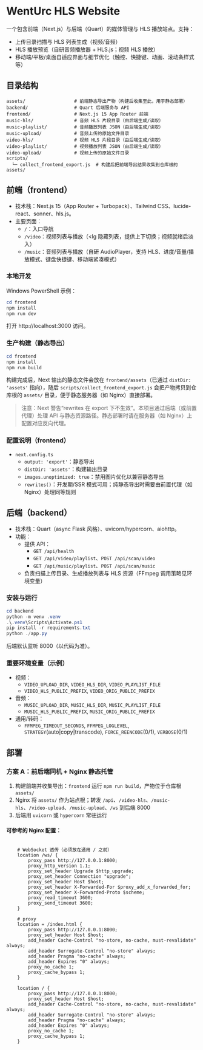 # WentUrc HLS Website

一个包含前端（Next.js）与后端（Quart）的媒体管理与 HLS 播放站点。支持：
- 上传目录扫描与 HLS 列表生成（视频/音频）
- HLS 播放预览（自研音频播放器 + HLS.js；视频 HLS 播放）
- 移动端/平板/桌面自适应界面与细节优化（触控、快捷键、动画、滚动条样式等）

## 目录结构

```
assets/                  # 前端静态导出产物（构建后收集至此，用于静态部署）
backend/                 # Quart 后端服务与 API
frontend/                # Next.js 15 App Router 前端
music-hls/               # 音频 HLS 片段目录（由后端生成/读取）
music-playlist/          # 音频播放列表 JSON（由后端生成/读取）
music-upload/            # 音频上传的原始文件目录
video-hls/               # 视频 HLS 片段目录（由后端生成/读取）
video-playlist/          # 视频播放列表 JSON（由后端生成/读取）
video-upload/            # 视频上传的原始文件目录
scripts/
  └─ collect_frontend_export.js  # 构建后把前端导出结果收集到仓库根的 assets/
```

## 前端（frontend）
- 技术栈：Next.js 15（App Router + Turbopack）、Tailwind CSS、lucide-react、sonner、hls.js。
- 主要页面：
  - `/`：入口导航
  - `/video`：视频列表与播放（<lg 隐藏列表，提供上下切换；视频就绪后淡入）
  - `/music`：音频列表与播放（自研 AudioPlayer，支持 HLS、进度/音量/播放模式、键盘快捷键、移动端紧凑模式）

### 本地开发
Windows PowerShell 示例：

```powershell
cd frontend
npm install
npm run dev
```

打开 http://localhost:3000 访问。

### 生产构建（静态导出）

```powershell
cd frontend
npm install
npm run build
```

构建完成后，Next 输出的静态文件会放在 `frontend/assets`（已通过 `distDir: 'assets'` 指向），随后 `scripts/collect_frontend_export.js` 会把产物拷贝到仓库根的 `assets/` 目录，便于静态服务器（如 Nginx）直接部署。

> 注意：Next 警告“rewrites 在 export 下不生效”。本项目通过后端（或前置代理）处理 API 与静态资源路径。静态部署时请在服务器（如 Nginx）上配置对应反向代理。

### 配置说明（frontend）
- `next.config.ts`
  - `output: 'export'`：静态导出
  - `distDir: 'assets'`：构建输出目录
  - `images.unoptimized: true`：禁用图片优化以兼容静态导出
  - `rewrites()`：开发期/SSR 模式可用；纯静态导出时需要由前置代理（如 Nginx）处理同等规则

## 后端（backend）
- 技术栈：Quart（async Flask 风格）、uvicorn/hypercorn、aiohttp。
- 功能：
  - 提供 API：
    - `GET /api/health`
    - `GET /api/video/playlist`、`POST /api/scan/video`
    - `GET /api/music/playlist`、`POST /api/scan/music`
  - 负责扫描上传目录、生成播放列表与 HLS 资源（FFmpeg 调用策略见环境变量）

### 安装与运行

```powershell
cd backend
python -m venv .venv
.\.venv\Scripts\Activate.ps1
pip install -r requirements.txt
python ./app.py
```

后端默认监听 8000（以代码为准）。

### 重要环境变量（示例）
- 视频：
  - `VIDEO_UPLOAD_DIR`, `VIDEO_HLS_DIR`, `VIDEO_PLAYLIST_FILE`
  - `VIDEO_HLS_PUBLIC_PREFIX`, `VIDEO_ORIG_PUBLIC_PREFIX`
- 音频：
  - `MUSIC_UPLOAD_DIR`, `MUSIC_HLS_DIR`, `MUSIC_PLAYLIST_FILE`
  - `MUSIC_HLS_PUBLIC_PREFIX`, `MUSIC_ORIG_PUBLIC_PREFIX`
- 通用/转码：
  - `FFMPEG_TIMEOUT_SECONDS`, `FFMPEG_LOGLEVEL`, `STRATEGY`(auto|copy|transcode), `FORCE_REENCODE`(0/1), `VERBOSE`(0/1)

## 部署

### 方案 A：前后端同机 + Nginx 静态托管
1. 构建前端并收集导出：`frontend` 运行 `npm run build`，产物位于仓库根 `assets/`
2. Nginx 将 `assets/` 作为站点根；转发 `/api`、`/video-hls`、`/music-hls`、`/video-upload`、`/music-upload`、`/ws` 到后端 8000
3. 后端用 `uvicorn` 或 `hypercorn` 常驻运行

#### 可参考的 Nginx 配置：

```nginx

    # WebSocket 透传（必须放在通用 / 之前）
    location /ws/ {
        proxy_pass http://127.0.0.1:8000;
        proxy_http_version 1.1;
        proxy_set_header Upgrade $http_upgrade;
        proxy_set_header Connection "upgrade";
        proxy_set_header Host $host;
        proxy_set_header X-Forwarded-For $proxy_add_x_forwarded_for;
        proxy_set_header X-Forwarded-Proto $scheme;
        proxy_read_timeout 3600;
        proxy_send_timeout 3600;
    }

    # proxy
    location = /index.html {
        proxy_pass http://127.0.0.1:8000;
        proxy_set_header Host $host;
        add_header Cache-Control "no-store, no-cache, must-revalidate" always;
        add_header Surrogate-Control "no-store" always;
        add_header Pragma "no-cache" always;
        add_header Expires "0" always;
        proxy_no_cache 1;
        proxy_cache_bypass 1;
    }
    
    location / {
        proxy_pass http://127.0.0.1:8000;
        proxy_set_header Host $host;
        add_header Cache-Control "no-store, no-cache, must-revalidate" always;
        add_header Surrogate-Control "no-store" always;
        add_header Pragma "no-cache" always;
        add_header Expires "0" always;
        proxy_no_cache 1;
        proxy_cache_bypass 1;
    }

```
